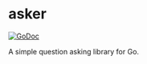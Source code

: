 # asker

[![GoDoc](https://godoc.org/github.com/wyattjoh/asker?status.svg)](https://godoc.org/github.com/wyattjoh/asker)

A simple question asking library for Go.
